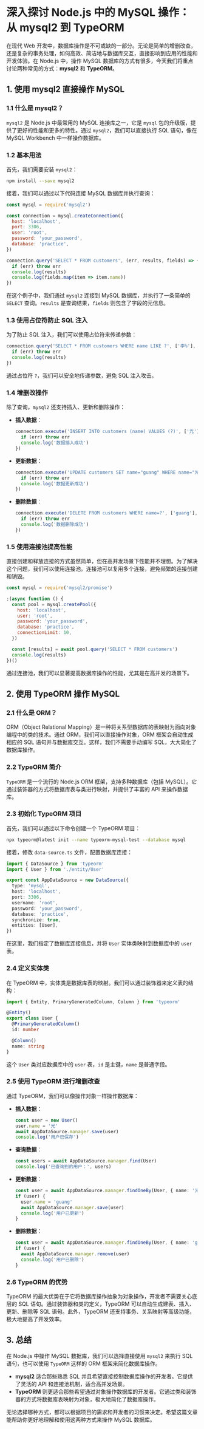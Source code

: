 # 深入探讨 Node.js 中的 MySQL 操作：从 mysql2 到 TypeORM

在现代 Web 开发中，数据库操作是不可或缺的一部分。无论是简单的增删改查，还是复杂的事务处理，如何高效、简洁地与数据库交互，直接影响到应用的性能和开发体验。在 Node.js 中，操作 MySQL 数据库的方式有很多，今天我们将重点讨论两种常见的方式：**mysql2** 和 **TypeORM**。

## 1. 使用 mysql2 直接操作 MySQL

### 1.1 什么是 mysql2？

`mysql2` 是 Node.js 中最常用的 MySQL 连接库之一，它是 `mysql` 包的升级版，提供了更好的性能和更多的特性。通过 `mysql2`，我们可以直接执行 SQL 语句，像在 MySQL Workbench 中一样操作数据库。

### 1.2 基本用法

首先，我们需要安装 `mysql2`：

```bash
npm install --save mysql2
```

接着，我们可以通过以下代码连接 MySQL 数据库并执行查询：

```javascript
const mysql = require('mysql2')

const connection = mysql.createConnection({
  host: 'localhost',
  port: 3306,
  user: 'root',
  password: 'your_password',
  database: 'practice',
})

connection.query('SELECT * FROM customers', (err, results, fields) => {
  if (err) throw err
  console.log(results)
  console.log(fields.map(item => item.name))
})
```

在这个例子中，我们通过 `mysql2` 连接到 MySQL 数据库，并执行了一条简单的 `SELECT` 查询。`results` 是查询结果，`fields` 则包含了字段的元信息。

### 1.3 使用占位符防止 SQL 注入

为了防止 SQL 注入，我们可以使用占位符来传递参数：

```javascript
connection.query('SELECT * FROM customers WHERE name LIKE ?', ['李%'], (err, results, fields) => {
  if (err) throw err
  console.log(results)
})
```

通过占位符 `?`，我们可以安全地传递参数，避免 SQL 注入攻击。

### 1.4 增删改操作

除了查询，`mysql2` 还支持插入、更新和删除操作：

- **插入数据**：

  ```javascript
  connection.execute('INSERT INTO customers (name) VALUES (?)', ['光'], (err, results) => {
    if (err) throw err
    console.log('数据插入成功')
  })
  ```

- **更新数据**：

  ```javascript
  connection.execute('UPDATE customers SET name="guang" WHERE name="光"', err => {
    if (err) throw err
    console.log('数据更新成功')
  })
  ```

- **删除数据**：

  ```javascript
  connection.execute('DELETE FROM customers WHERE name=?', ['guang'], err => {
    if (err) throw err
    console.log('数据删除成功')
  })
  ```

### 1.5 使用连接池提高性能

直接创建和释放连接的方式虽然简单，但在高并发场景下性能并不理想。为了解决这个问题，我们可以使用连接池。连接池可以复用多个连接，避免频繁的连接创建和销毁。

```javascript
const mysql = require('mysql2/promise')

;(async function () {
  const pool = mysql.createPool({
    host: 'localhost',
    user: 'root',
    password: 'your_password',
    database: 'practice',
    connectionLimit: 10,
  })

  const [results] = await pool.query('SELECT * FROM customers')
  console.log(results)
})()
```

通过连接池，我们可以显著提高数据库操作的性能，尤其是在高并发的场景下。

## 2. 使用 TypeORM 操作 MySQL

### 2.1 什么是 ORM？

ORM（Object Relational Mapping）是一种将关系型数据库的表映射为面向对象编程中的类的技术。通过 ORM，我们可以直接操作对象，ORM 框架会自动生成相应的 SQL 语句并与数据库交互。这样，我们不需要手动编写 SQL，大大简化了数据库操作。

### 2.2 TypeORM 简介

`TypeORM` 是一个流行的 Node.js ORM 框架，支持多种数据库（包括 MySQL）。它通过装饰器的方式将数据库表与类进行映射，并提供了丰富的 API 来操作数据库。

### 2.3 初始化 TypeORM 项目

首先，我们可以通过以下命令创建一个 TypeORM 项目：

```bash
npx typeorm@latest init --name typeorm-mysql-test --database mysql
```

接着，修改 `data-source.ts` 文件，配置数据库连接：

```typescript
import { DataSource } from 'typeorm'
import { User } from './entity/User'

export const AppDataSource = new DataSource({
  type: 'mysql',
  host: 'localhost',
  port: 3306,
  username: 'root',
  password: 'your_password',
  database: 'practice',
  synchronize: true,
  entities: [User],
})
```

在这里，我们指定了数据库连接信息，并将 `User` 实体类映射到数据库中的 `user` 表。

### 2.4 定义实体类

在 TypeORM 中，实体类是数据库表的映射。我们可以通过装饰器来定义表的结构：

```typescript
import { Entity, PrimaryGeneratedColumn, Column } from 'typeorm'

@Entity()
export class User {
  @PrimaryGeneratedColumn()
  id: number

  @Column()
  name: string
}
```

这个 `User` 类对应数据库中的 `user` 表，`id` 是主键，`name` 是普通字段。

### 2.5 使用 TypeORM 进行增删改查

通过 TypeORM，我们可以像操作对象一样操作数据库：

- **插入数据**：

  ```typescript
  const user = new User()
  user.name = '光'
  await AppDataSource.manager.save(user)
  console.log('用户已保存')
  ```

- **查询数据**：

  ```typescript
  const users = await AppDataSource.manager.find(User)
  console.log('已查询到的用户：', users)
  ```

- **更新数据**：

  ```typescript
  const user = await AppDataSource.manager.findOneBy(User, { name: '光' })
  if (user) {
    user.name = 'guang'
    await AppDataSource.manager.save(user)
    console.log('用户已更新')
  }
  ```

- **删除数据**：

  ```typescript
  const user = await AppDataSource.manager.findOneBy(User, { name: 'guang' })
  if (user) {
    await AppDataSource.manager.remove(user)
    console.log('用户已删除')
  }
  ```

### 2.6 TypeORM 的优势

TypeORM 的最大优势在于它将数据库操作抽象为对象操作，开发者不需要关心底层的 SQL 语句。通过装饰器和类的定义，TypeORM 可以自动生成建表、插入、更新、删除等 SQL 语句。此外，TypeORM 还支持事务、关系映射等高级功能，极大地提高了开发效率。

## 3. 总结

在 Node.js 中操作 MySQL 数据库，我们可以选择直接使用 `mysql2` 来执行 SQL 语句，也可以使用 `TypeORM` 这样的 ORM 框架来简化数据库操作。

- **mysql2** 适合那些熟悉 SQL 并且希望直接控制数据库操作的开发者。它提供了灵活的 API 和连接池机制，适合高并发场景。
- **TypeORM** 则更适合那些希望通过对象操作数据库的开发者。它通过类和装饰器的方式将数据库表映射为对象，极大地简化了数据库操作。

无论选择哪种方式，都可以根据项目的需求和开发者的习惯来决定。希望这篇文章能帮助你更好地理解和使用这两种方式来操作 MySQL 数据库。
